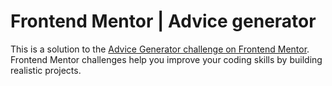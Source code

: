 # Frontend Mentor | Advice generator 
This is a solution to the <a href="https://www.frontendmentor.io/challenges/advice-generator-app-QdUG-13db/hub" target="_blank" rel="noreferrer">Advice Generator challenge on Frontend Mentor</a>. Frontend Mentor challenges help you improve your coding skills by building realistic projects.

